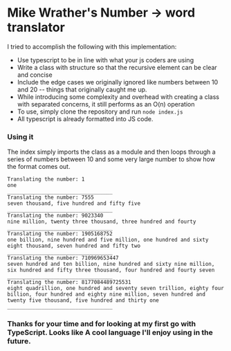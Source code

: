 # Mike Wrather's Number -> word translator

I tried to accomplish the following with this implementation:

 * Use typescript to be in line with what your js coders are using
 * Write a class with structure so that the recursive element can be clear and concise
 * Include the edge cases we originally ignored like numbers between 10 and 20 -- things that originally caught me up.
 * While introducing some complexity and overhead with creating a class with separated concerns, it still performs as an O(n) operation
 * To use, simply clone the repository and run ```node index.js```
 * All typescript is already formatted into JS code.


### Using it

The index simply imports the class as a module and then loops through a series of numbers between 10 and some very large number to show how the format comes out.

```shell
Translating the number: 1
one
__________________________________
Translating the number: 7555
seven thousand, five hundred and fifty five
__________________________________
Translating the number: 9023340
nine million, twenty three thousand, three hundred and fourty
__________________________________
Translating the number: 1905168752
one billion, nine hundred and five million, one hundred and sixty eight thousand, seven hundred and fifty two
__________________________________
Translating the number: 710969653447
seven hundred and ten billion, nine hundred and sixty nine million, six hundred and fifty three thousand, four hundred and fourty seven
__________________________________
Translating the number: 8177084489725531
eight quadrillion, one hundred and seventy seven trillion, eighty four billion, four hundred and eighty nine million, seven hundred and twenty five thousand, five hundred and thirty one
__________________________________
```

### Thanks for your time and for looking at my first go with TypeScript.  Looks like A cool language I'll enjoy using in the future.
